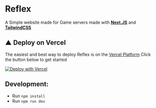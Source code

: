 # Reflex

A Simple website made for Game servers made with **[Next.JS](https://nextjs.org/)** and **[TailwindCSS](https://tailwindcss.com/)**

## ▲ Deploy on Vercel
The easiest and best way to deploy Reflex is on the [Vercel Platform](https://vercel.com)
Click the button below to get started

[![Deploy with Vercel](https://vercel.com/button)](https://vercel.com/new/clone?repository-url=https%3A%2F%2Fgithub.com%2FLythium4848%2Freflex-site&env=STEAM_API_KEY&project-name=reflex&repo-name=reflex)

## Development:
* Run `npm install`
* Run `npm run dev`
